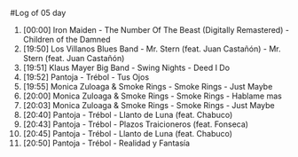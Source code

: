 #Log of 05 day

1. [00:00] Iron Maiden - The Number Of The Beast (Digitally Remastered) - Children of the Damned
1. [19:50] Los Villanos Blues Band - Mr. Stern (feat. Juan Castañón) - Mr. Stern (feat. Juan Castañón)
1. [19:51] Klaus Mayer Big Band - Swing Nights - Deed I Do
1. [19:52] Pantoja - Trébol - Tus Ojos
1. [19:55] Monica Zuloaga & Smoke Rings - Smoke Rings - Just Maybe
1. [20:00] Monica Zuloaga & Smoke Rings - Smoke Rings - Hablame mas
1. [20:03] Monica Zuloaga & Smoke Rings - Smoke Rings - Just Maybe
1. [20:40] Pantoja - Trébol - Llanto de Luna (feat. Chabuco)
1. [20:43] Pantoja - Trébol - Plazos Traicioneros (feat. Fonseca)
1. [20:45] Pantoja - Trébol - Llanto de Luna (feat. Chabuco)
1. [20:50] Pantoja - Trébol - Realidad y Fantasía
